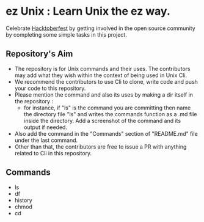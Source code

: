 # ez Unix : Learn Unix the ez way.

Celebrate [Hacktoberfest](https://hacktoberfest.digitalocean.com/) by getting involved in the open source community by completing some simple tasks in this project. 

## Repository's Aim
* The repository is for Unix commands and their uses. The contributors may add what they wish within the context of being used in Unix Cli. 
* We recommend the contributors to use Cli to clone, write code and push your code to this repository.
* Please mention the command and also its uses by making a dir itself in the repository :
    * for instance, if "ls" is the command you are committing then name the directory file "ls" and writes the commands function as a .md file inside the directory. Add a screenshot of the command and its output if needed.
* Also add the command in the "Commands" section of "README.md" file under the last command. 
* Other than that, the contributors are free to issue a PR with anything related to Cli in this repository.

## Commands
- ls
- df
- history
- chmod
- cd
